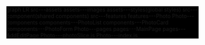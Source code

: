 <div class="mermaid" style="background-color: black;">
    graph LR
        src---assets
        assets---images
        assets---styles(global styles)
        src---component(shared components)
        src---features
        features---Photo
        Photo---components  
        components---PhotoList
        components---PhotoCard
        components---PhotoForm
        Photo---pages
        pages---MainPage
        pages---AddEditPage
        Photo---photoSlice.js
        Photo---index.js
</div>
